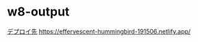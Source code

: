 # w8-output
[デプロイ先](https://effervescent-hummingbird-191506.netlify.app/)
https://effervescent-hummingbird-191506.netlify.app/
